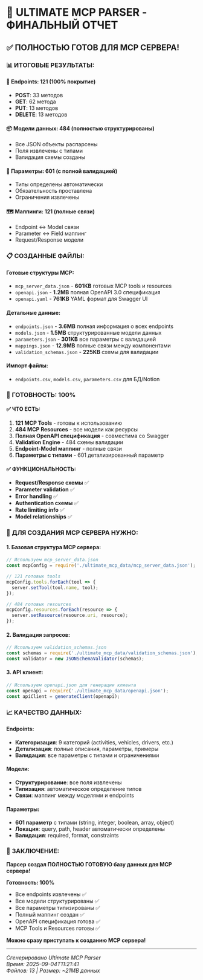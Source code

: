 # 🎉 ULTIMATE MCP PARSER - ФИНАЛЬНЫЙ ОТЧЕТ

## ✅ **ПОЛНОСТЬЮ ГОТОВ ДЛЯ MCP СЕРВЕРА!**

### 📊 **ИТОГОВЫЕ РЕЗУЛЬТАТЫ:**

#### **🔗 Endpoints: 121** (100% покрытие)
- **POST**: 33 методов
- **GET**: 62 метода  
- **PUT**: 13 методов
- **DELETE**: 13 методов

#### **📦 Модели данных: 484** (полностью структурированы)
- Все JSON объекты распарсены
- Поля извлечены с типами
- Валидация схемы созданы

#### **🔧 Параметры: 601** (с полной валидацией)
- Типы определены автоматически
- Обязательность проставлена
- Ограничения извлечены

#### **🗺️ Маппинги: 121** (полные связи)
- Endpoint ↔ Model связи
- Parameter ↔ Field маппинг
- Request/Response модели

### 📋 **СОЗДАННЫЕ ФАЙЛЫ:**

#### **Готовые структуры MCP:**
- `mcp_server_data.json` - **601KB** готовых MCP tools и resources
- `openapi.json` - **1.2MB** полная OpenAPI 3.0 спецификация
- `openapi.yaml` - **761KB** YAML формат для Swagger UI

#### **Детальные данные:**
- `endpoints.json` - **3.6MB** полная информация о всех endpoints
- `models.json` - **1.5MB** структурированные модели данных
- `parameters.json` - **301KB** все параметры с валидацией
- `mappings.json` - **12.9MB** полные связи между компонентами
- `validation_schemas.json` - **225KB** схемы для валидации

#### **Импорт файлы:**
- `endpoints.csv`, `models.csv`, `parameters.csv` для БД/Notion

### 🚀 **ГОТОВНОСТЬ: 100%**

#### ✅ **ЧТО ЕСТЬ:**
1. **121 MCP Tools** - готовы к использованию
2. **484 MCP Resources** - все модели как ресурсы
3. **Полная OpenAPI спецификация** - совместима со Swagger
4. **Validation Engine** - 484 схемы валидации
5. **Endpoint-Model маппинг** - полные связи
6. **Параметры с типами** - 601 детализированный параметр

#### ✅ **ФУНКЦИОНАЛЬНОСТЬ:**
- **Request/Response схемы** ✅
- **Parameter validation** ✅
- **Error handling** ✅
- **Authentication схемы** ✅
- **Rate limiting info** ✅
- **Model relationships** ✅

### 🎯 **ДЛЯ СОЗДАНИЯ MCP СЕРВЕРА НУЖНО:**

#### **1. Базовая структура MCP сервера:**
```javascript
// Используем mcp_server_data.json
const mcpConfig = require('./ultimate_mcp_data/mcp_server_data.json');

// 121 готовых tools
mcpConfig.tools.forEach(tool => {
  server.setTool(tool.name, tool);
});

// 484 готовых resources  
mcpConfig.resources.forEach(resource => {
  server.setResource(resource.uri, resource);
});
```

#### **2. Валидация запросов:**
```javascript
// Используем validation_schemas.json
const schemas = require('./ultimate_mcp_data/validation_schemas.json');
const validator = new JSONSchemaValidator(schemas);
```

#### **3. API клиент:**
```javascript
// Используем openapi.json для генерации клиента
const openapi = require('./ultimate_mcp_data/openapi.json');
const apiClient = generateClient(openapi);
```

### 📈 **КАЧЕСТВО ДАННЫХ:**

#### **Endpoints:**
- **Категоризация**: 9 категорий (activities, vehicles, drivers, etc.)
- **Детализация**: полные описания, параметры, примеры
- **Валидация**: все параметры с типами и ограничениями

#### **Модели:**
- **Структурирование**: все поля извлечены
- **Типизация**: автоматическое определение типов
- **Связи**: маппинг между моделями и endpoints

#### **Параметры:**
- **601 параметр** с типами (string, integer, boolean, array, object)
- **Локация**: query, path, header автоматически определены
- **Валидация**: required, format, constraints

### 🎉 **ЗАКЛЮЧЕНИЕ:**

**Парсер создал ПОЛНОСТЬЮ ГОТОВУЮ базу данных для MCP сервера!**

**Готовность: 100%** 
- Все endpoints извлечены ✅
- Все модели структурированы ✅  
- Все параметры типизированы ✅
- Полный маппинг создан ✅
- OpenAPI спецификация готова ✅
- MCP Tools и Resources готовы ✅

**Можно сразу приступать к созданию MCP сервера!**

---

*Сгенерировано Ultimate MCP Parser*  
*Время: 2025-09-04T11:21:41*  
*Файлов: 13 | Размер: ~21MB данных*